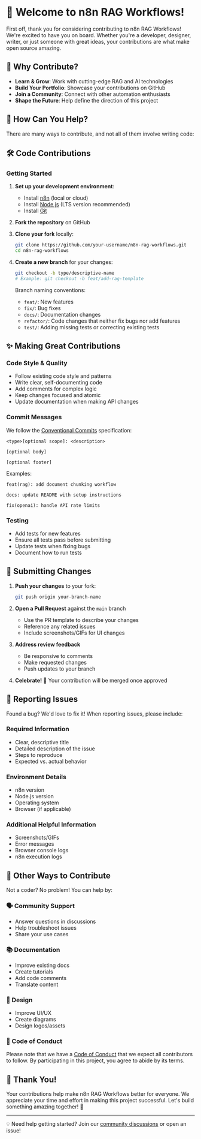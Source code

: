 # 👋 Welcome to n8n RAG Workflows!

First off, thank you for considering contributing to n8n RAG Workflows! We're excited to have you on board. Whether you're a developer, designer, writer, or just someone with great ideas, your contributions are what make open source amazing.

## 🌟 Why Contribute?

- **Learn & Grow**: Work with cutting-edge RAG and AI technologies
- **Build Your Portfolio**: Showcase your contributions on GitHub
- **Join a Community**: Connect with other automation enthusiasts
- **Shape the Future**: Help define the direction of this project

## 🎯 How Can You Help?

There are many ways to contribute, and not all of them involve writing code:

## 🛠️ Code Contributions

### Getting Started

1. **Set up your development environment**:
   - Install [n8n](https://n8n.io/) (local or cloud)
   - Install [Node.js](https://nodejs.org/) (LTS version recommended)
   - Install [Git](https://git-scm.com/)

2. **Fork the repository** on GitHub

3. **Clone your fork** locally:
   ```bash
   git clone https://github.com/your-username/n8n-rag-workflows.git
   cd n8n-rag-workflows
   ```

4. **Create a new branch** for your changes:
   ```bash
   git checkout -b type/descriptive-name
   # Example: git checkout -b feat/add-rag-template
   ```
   
   Branch naming conventions:
   - `feat/`: New features
   - `fix/`: Bug fixes
   - `docs/`: Documentation changes
   - `refactor/`: Code changes that neither fix bugs nor add features
   - `test/`: Adding missing tests or correcting existing tests

## ✨ Making Great Contributions

### Code Style & Quality

- Follow existing code style and patterns
- Write clear, self-documenting code
- Add comments for complex logic
- Keep changes focused and atomic
- Update documentation when making API changes

### Commit Messages

We follow the [Conventional Commits](https://www.conventionalcommits.org/) specification:

```
<type>[optional scope]: <description>

[optional body]

[optional footer]
```

Examples:
```
feat(rag): add document chunking workflow

docs: update README with setup instructions

fix(openai): handle API rate limits
```

### Testing

- Add tests for new features
- Ensure all tests pass before submitting
- Update tests when fixing bugs
- Document how to run tests

## 🚀 Submitting Changes

1. **Push your changes** to your fork:
   ```bash
   git push origin your-branch-name
   ```

2. **Open a Pull Request** against the `main` branch
   - Use the PR template to describe your changes
   - Reference any related issues
   - Include screenshots/GIFs for UI changes

3. **Address review feedback**
   - Be responsive to comments
   - Make requested changes
   - Push updates to your branch

4. **Celebrate!** 🎉 Your contribution will be merged once approved

## 🐞 Reporting Issues

Found a bug? We'd love to fix it! When reporting issues, please include:

### Required Information
- Clear, descriptive title
- Detailed description of the issue
- Steps to reproduce
- Expected vs. actual behavior

### Environment Details
- n8n version
- Node.js version
- Operating system
- Browser (if applicable)

### Additional Helpful Information
- Screenshots/GIFs
- Error messages
- Browser console logs
- n8n execution logs

## 🌟 Other Ways to Contribute

Not a coder? No problem! You can help by:

### 🗣 Community Support
- Answer questions in discussions
- Help troubleshoot issues
- Share your use cases

### 📚 Documentation
- Improve existing docs
- Create tutorials
- Add code comments
- Translate content

### 🎨 Design
- Improve UI/UX
- Create diagrams
- Design logos/assets

### 🤝 Code of Conduct

Please note that we have a [Code of Conduct](CODE_OF_CONDUCT.md) that we expect all contributors to follow. By participating in this project, you agree to abide by its terms.

## 🎉 Thank You!

Your contributions help make n8n RAG Workflows better for everyone. We appreciate your time and effort in making this project successful. Let's build something amazing together! 🚀

---

💡 Need help getting started? Join our [community discussions](https://github.com/your-username/n8n-rag-workflows/discussions) or open an issue!
